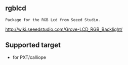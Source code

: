 ## rgblcd

	Package for the RGB Lcd from Seeed Studio.

http://wiki.seeedstudio.com/Grove-LCD_RGB_Backlight/

## Supported target

* for PXT/calliope
